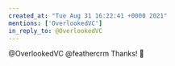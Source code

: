 ```yaml
---
created_at: "Tue Aug 31 16:22:41 +0000 2021"
mentions: ['OverlookedVC']
in_reply_to: @OverlookedVC
---
```


@OverlookedVC @feathercrm Thanks! 🙏